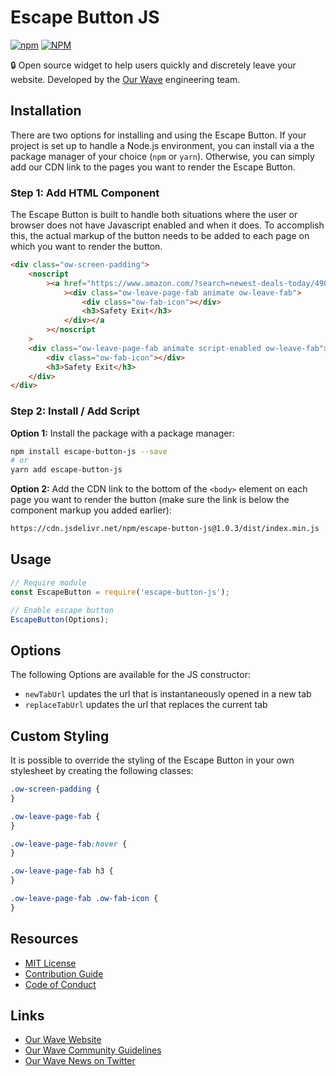 # Escape Button JS

[![npm](https://img.shields.io/npm/v/escape-button-js)](https://www.npmjs.org/package/escape-button-js)
[![NPM](https://img.shields.io/npm/l/escape-button-js)](https://www.npmjs.org/package/escape-button-js)

🔒 Open source widget to help users quickly and discretely leave your website. Developed by the [Our Wave](https://www.ourwave.org) engineering team.

## Installation

There are two options for installing and using the Escape Button. If your project is set up to handle a Node.js environment, you can install via a the package manager of your choice (`npm` or `yarn`). Otherwise, you can simply add our CDN link to the pages you want to render the Escape Button.

### Step 1: Add HTML Component

The Escape Button is built to handle both situations where the user or browser does not have Javascript enabled and when it does. To accomplish this, the actual markup of the button needs to be added to each page on which you want to render the button.

```html
<div class="ow-screen-padding">
	<noscript
		><a href="https://www.amazon.com/?search=newest-deals-today/490239040234023942342i04203904"
			><div class="ow-leave-page-fab animate ow-leave-fab">
				<div class="ow-fab-icon"></div>
				<h3>Safety Exit</h3>
			</div></a
		></noscript
	>
	<div class="ow-leave-page-fab animate script-enabled ow-leave-fab">
		<div class="ow-fab-icon"></div>
		<h3>Safety Exit</h3>
	</div>
</div>
```

### Step 2: Install / Add Script

**Option 1:** Install the package with a package manager:

```sh
npm install escape-button-js --save
# or
yarn add escape-button-js
```

**Option 2:** Add the CDN link to the bottom of the `<body>` element on each page you want to render the button (make sure the link is below the component markup you added earlier):

```sh
https://cdn.jsdelivr.net/npm/escape-button-js@1.0.3/dist/index.min.js
```

## Usage

<!-- prettier-ignore -->
```js
// Require module
const EscapeButton = require('escape-button-js');

// Enable escape button
EscapeButton(Options);
```

## Options

The following Options are available for the JS constructor:

-   `newTabUrl` updates the url that is instantaneously opened in a new tab
-   `replaceTabUrl` updates the url that replaces the current tab

## Custom Styling

It is possible to override the styling of the Escape Button in your own stylesheet by creating the following classes:

```css
.ow-screen-padding {
}

.ow-leave-page-fab {
}

.ow-leave-page-fab:hover {
}

.ow-leave-page-fab h3 {
}

.ow-leave-page-fab .ow-fab-icon {
}
```

## Resources

-   [MIT License](LICENSE.md)
-   [Contribution Guide](CONTRIBUTING.md)
-   [Code of Conduct](CODE_OF_CONDUCT.md)

## Links

-   [Our Wave Website](https://www.ourwave.org)
-   [Our Wave Community Guidelines](https://www.ourwave.org/community-guidelines)
-   [Our Wave News on Twitter](https://twitter.com/ourwavestories)
